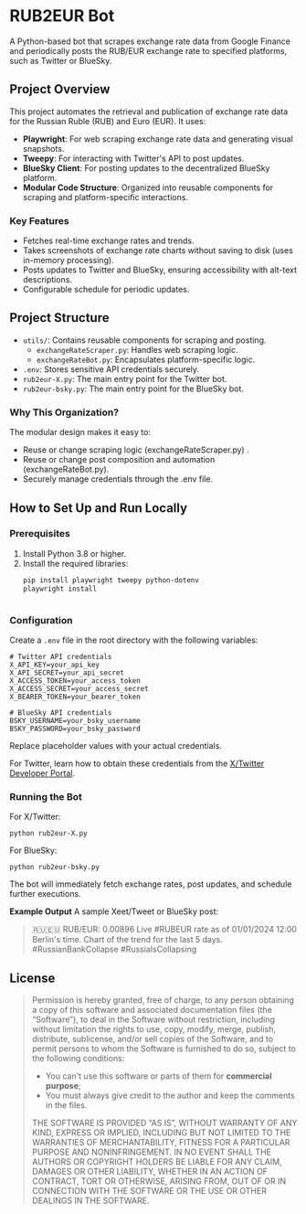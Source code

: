 # RUB2EUR Bot

A Python-based bot that scrapes exchange rate data from Google Finance and periodically posts the RUB/EUR exchange rate to specified platforms, such as Twitter or BlueSky.

## Project Overview

This project automates the retrieval and publication of exchange rate data for the Russian Ruble (RUB) and Euro (EUR). It uses:

- **Playwright**: For web scraping exchange rate data and generating visual snapshots.
- **Tweepy**: For interacting with Twitter's API to post updates.
- **BlueSky Client**: For posting updates to the decentralized BlueSky platform.
- **Modular Code Structure**: Organized into reusable components for scraping and platform-specific interactions.

### Key Features

- Fetches real-time exchange rates and trends.
- Takes screenshots of exchange rate charts without saving to disk (uses in-memory processing).
- Posts updates to Twitter and BlueSky, ensuring accessibility with alt-text descriptions.
- Configurable schedule for periodic updates.

## Project Structure

- `utils/`: Contains reusable components for scraping and posting.
  - `exchangeRateScraper.py`: Handles web scraping logic.
  - `exchangeRateBot.py`: Encapsulates platform-specific logic.
- `.env`: Stores sensitive API credentials securely.
- `rub2eur-X.py`: The main entry point for the Twitter bot.
- `rub2eur-bsky.py`: The main entry point for the BlueSky bot.

### Why This Organization?

The modular design makes it easy to:

- Reuse or change scraping logic (exchangeRateScraper.py) .
- Reuse or change post composition and automation (exchangeRateBot.py).
- Securely manage credentials through the .env file.


## How to Set Up and Run Locally

### Prerequisites

1. Install Python 3.8 or higher.
2. Install the required libraries:
   ```bash
   pip install playwright tweepy python-dotenv
   playwright install
   
   
   
### Configuration
Create a `.env` file in the root directory with the following variables:

    # Twitter API credentials
    X_API_KEY=your_api_key
    X_API_SECRET=your_api_secret
    X_ACCESS_TOKEN=your_access_token
    X_ACCESS_SECRET=your_access_secret
    X_BEARER_TOKEN=your_bearer_token
    
    # BlueSky API credentials
    BSKY_USERNAME=your_bsky_username
    BSKY_PASSWORD=your_bsky_password
    
Replace placeholder values with your actual credentials.

For Twitter, learn how to obtain these credentials from the [X/Twitter Developer Portal](https://developer.x.com/en).

### Running the Bot

For X/Twitter:

    python rub2eur-X.py

For BlueSky:

    python rub2eur-bsky.py

The bot will immediately fetch exchange rates, post updates, and schedule further executions.


**Example Output**
A sample Xeet/Tweet or BlueSky post:

> 🇷🇺🇪🇺 RUB/EUR: 0.00896
Live #RUBEUR rate as of 01/01/2024 12:00 Berlin's time. Chart of the trend for the last 5 days.
#RussianBankCollapse #RussiaIsCollapsing



## License

> Permission is hereby granted, free of charge, to any person obtaining a copy of this software and associated documentation files (the “Software”), to deal in the Software without restriction, including without limitation the rights to use, copy, modify, merge, publish, distribute, sublicense, and/or sell copies of the Software, and to permit persons to whom the Software is furnished to do so, subject to the following conditions:
>
> - You can't use this software or parts of them for **commercial purpose**;
> - You must always give credit to the author and keep the comments in the files.
>
> THE SOFTWARE IS PROVIDED “AS IS”, WITHOUT WARRANTY OF ANY KIND, EXPRESS OR IMPLIED, INCLUDING BUT NOT LIMITED TO THE WARRANTIES OF MERCHANTABILITY, FITNESS FOR A PARTICULAR PURPOSE AND NONINFRINGEMENT. IN NO EVENT SHALL THE AUTHORS OR COPYRIGHT HOLDERS BE LIABLE FOR ANY CLAIM, DAMAGES OR OTHER LIABILITY, WHETHER IN AN ACTION OF CONTRACT, TORT OR OTHERWISE, ARISING FROM, OUT OF OR IN CONNECTION WITH THE SOFTWARE OR THE USE OR OTHER DEALINGS IN THE SOFTWARE.
